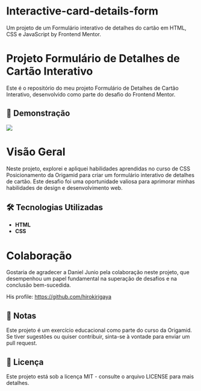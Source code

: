 # Interactive-card-details-form
 Um projeto de um Formulário interativo de detalhes do cartão em HTML, CSS e JavaScript by Frontend Mentor.

# Projeto Formulário de Detalhes de Cartão Interativo
Este é o repositório do meu projeto Formulário de Detalhes de Cartão Interativo, desenvolvido como parte do desafio do Frontend Mentor.

## 📸 Demonstração

<img src="https://github.com/user-attachments/assets/246febd0-8d97-4224-bdb0-055fed663d93">

# Visão Geral
Neste projeto, explorei e apliquei habilidades aprendidas no curso de CSS Posicionamento da Origamid para criar um formulário interativo de detalhes de cartão. Este desafio foi uma oportunidade valiosa para aprimorar minhas habilidades de design e desenvolvimento web.

## 🛠️ Tecnologias Utilizadas

- **HTML**
- **CSS**

# Colaboração
Gostaria de agradecer a Daniel Junio pela colaboração neste projeto, que desempenhou um papel fundamental na superação de desafios e na conclusão bem-sucedida.

His profile: https://github.com/hirokirigaya

## 📝 Notas
Este projeto é um exercício educacional como parte do curso da Origamid. Se tiver sugestões ou quiser contribuir, sinta-se à vontade para enviar um pull request.

## 📄 Licença
Este projeto está sob a licença MIT - consulte o arquivo LICENSE para mais detalhes.
